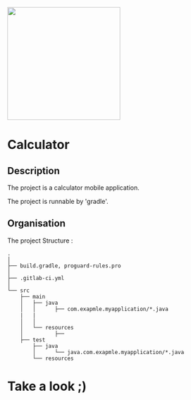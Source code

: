 [<img src="https://www.ensicaen.fr/wp-content/uploads/2017/02/LogoEnsicaen.gif" width="256" >](https://www.ensicaen.fr)

Calculator
================

## Description 

The project is a calculator mobile application.

The project is runnable by 'gradle'.

## Organisation 
 
The project Structure :

    .
    │
    ├── build.gradle, proguard-rules.pro
    │
    ├── .gitlab-ci.yml
    │
    └── src
        ├── main
        │   ├── java
        │   │      ├── com.exapmle.myapplication/*.java
        |   | 
        │   │
        │   └── resources
        │          ├── 
        ├── test
            ├── java
            │      └── java.com.exapmle.myapplication/*.java
            └── resources

# Take a look ;)
